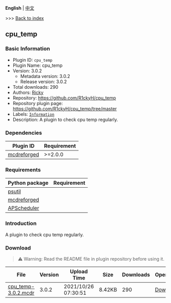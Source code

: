 **English** | [中文](readme-zh_cn.md)

\>\>\> [Back to index](/readme.md)

## cpu_temp

### Basic Information

- Plugin ID: `cpu_temp`
- Plugin Name: cpu_temp
- Version: 3.0.2
  - Metadata version: 3.0.2
  - Release version: 3.0.2
- Total downloads: 290
- Authors: [Ricky](https://github.com/R1ckyH)
- Repository: https://github.com/R1ckyH/cpu_temp
- Repository plugin page: https://github.com/R1ckyH/cpu_temp/tree/master
- Labels: [`Information`](/labels/information/readme.md)
- Description: A plugin to check cpu temp regularly.

### Dependencies

| Plugin ID | Requirement |
| --- | --- |
| [mcdreforged](https://github.com/Fallen-Breath/MCDReforged) | \>=2.0.0 |

### Requirements

| Python package | Requirement |
| --- | --- |
| [psutil](https://pypi.org/project/psutil) |  |
| [mcdreforged](https://pypi.org/project/mcdreforged) |  |
| [APScheduler](https://pypi.org/project/APScheduler) |  |

### Introduction

A plugin to check cpu temp regularly.

### Download

> :warning: Warning: Read the README file in plugin repository before using it.

| File | Version | Upload Time | Size | Downloads | Operations |
| --- | --- | --- | --- | --- | --- |
| [cpu_temp-3.0.2.mcdr](https://github.com/R1ckyH/cpu_temp/releases/tag/v3.0.2) | 3.0.2 | 2021/10/26 07:30:51 | 8.42KB | 290 | [Download](https://github.com/R1ckyH/cpu_temp/releases/download/v3.0.2/cpu_temp-3.0.2.mcdr) |

